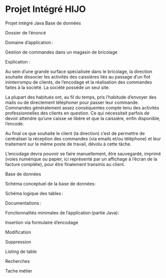 # Projet Intégré HIJO

Projet intégré Java Base de données 

Dossier de l’énoncé 

Domaine d’application :  

Gestion de commandes dans un magasin de bricolage 

Explication :  

Au sein d’une grande surface spécialisée dans le bricolage, la direction souhaite dissocier les activités des caissières liés au passage d’un flot ininterrompu de clients, de l’encodage et la réalisation des commandes faites à la société. 
La société possède un seul site. 

La plupart des habitués ont, au fil du temps, pris l’habitude d’envoyer des mails ou de directement téléphoner pour passer leur commande. Commandes généralement assez conséquentes compte tenu des activités professionnelles des clients en question. Ce qui nécessitait parfois de devoir attendre qu’une caisse se libère et que la caissière, enfin disponible, l’encode.  

Au final ce que souhaite le client (la direction) c’est de permettre de centraliser la réception des commandes (via emails et/ou téléphone) et leur traitement sur le même poste de travail, dévolu à cette tâche. 

L’encodage devra pouvoir se faire manuellement, être sauvegardé, imprimé (voies numérique ou papier, ici représenté par un affichage à l’écran de la facture complète), pour être finalement transmis au client. 


 

Base de données 

Schéma conceptuel de la base de données : 

Schéma logique des tables : 

Documentations :  


 

Fonctionnalités minimales de l’application (partie Java): 

Insertion via formulaire d’encodage 

Modification 

Suppression 

Listing de table 

Recherches 

Tache métier 

 